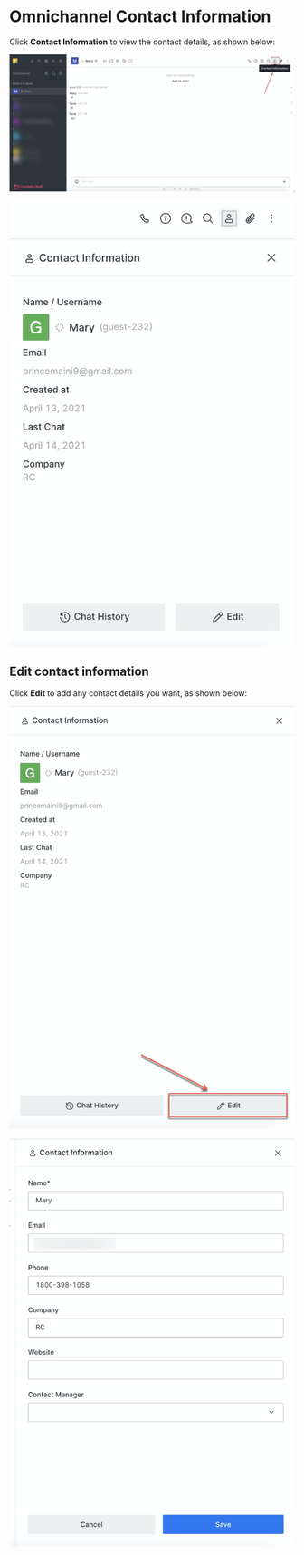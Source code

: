 # Omnichannel Contact Information

Click **Contact Information** to view the contact details, as shown below:

![](../../../../.gitbook/assets/image%20%28329%29.png)

![](../../../../.gitbook/assets/image%20%28327%29.png)

## Edit contact information

Click **Edit** to add any contact details you want, as shown below:

![](../../../../.gitbook/assets/image%20%28325%29.png)

![](../../../../.gitbook/assets/image%20%28322%29.png)

